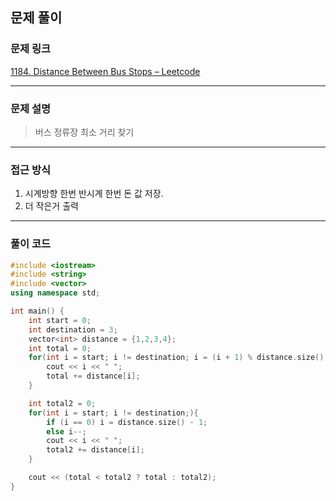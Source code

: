 ##  문제 풀이

###  문제 링크  
[1184. Distance Between Bus Stops – Leetcode](https://leetcode.com/problems/distance-between-bus-stops/description/)

---

###  문제 설명  
> 버스 정류장 최소 거리 찾기

---

###  접근 방식  
1. 시계방향 한번 반시계 한번 돈 값 저장.
2. 더 작은거 출력
---

### 풀이 코드

```cpp
#include <iostream>
#include <string>
#include <vector>
using namespace std;

int main() {
    int start = 0;
    int destination = 3;
    vector<int> distance = {1,2,3,4};
    int total = 0;
    for(int i = start; i != destination; i = (i + 1) % distance.size()){
        cout << i << " ";
        total += distance[i];
    }

    int total2 = 0;
    for(int i = start; i != destination;){
        if (i == 0) i = distance.size() - 1;
        else i--;
        cout << i << " ";
        total2 += distance[i];
    }

    cout << (total < total2 ? total : total2);
}
```


